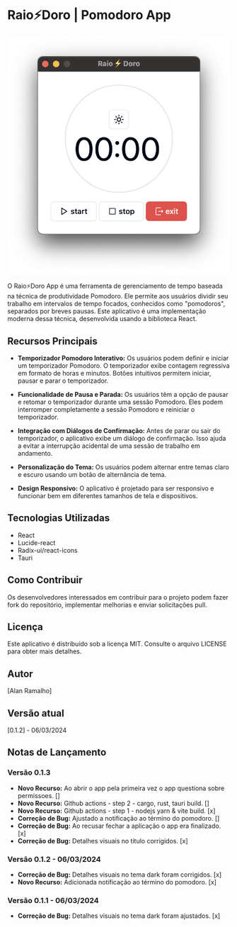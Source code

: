 # Raio⚡️Doro | Pomodoro App

![Raio⚡️Doro App Screenshot](raiodoro.png)

O Raio⚡️Doro App é uma ferramenta de gerenciamento de tempo baseada na técnica de produtividade Pomodoro. Ele permite aos usuários dividir seu trabalho em intervalos de tempo focados, conhecidos como "pomodoros", separados por breves pausas. Este aplicativo é uma implementação moderna dessa técnica, desenvolvida usando a biblioteca React.

## Recursos Principais

- **Temporizador Pomodoro Interativo:** Os usuários podem definir e iniciar um temporizador Pomodoro. O temporizador exibe contagem regressiva em formato de horas e minutos. Botões intuitivos permitem iniciar, pausar e parar o temporizador.

- **Funcionalidade de Pausa e Parada:** Os usuários têm a opção de pausar e retomar o temporizador durante uma sessão Pomodoro. Eles podem interromper completamente a sessão Pomodoro e reiniciar o temporizador.

- **Integração com Diálogos de Confirmação:** Antes de parar ou sair do temporizador, o aplicativo exibe um diálogo de confirmação. Isso ajuda a evitar a interrupção acidental de uma sessão de trabalho em andamento.

- **Personalização do Tema:** Os usuários podem alternar entre temas claro e escuro usando um botão de alternância de tema.

- **Design Responsivo:** O aplicativo é projetado para ser responsivo e funcionar bem em diferentes tamanhos de tela e dispositivos.

## Tecnologias Utilizadas

- React
- Lucide-react
- Radix-ui/react-icons
- Tauri

## Como Contribuir

Os desenvolvedores interessados em contribuir para o projeto podem fazer fork do repositório, implementar melhorias e enviar solicitações pull.

## Licença

Este aplicativo é distribuído sob a licença MIT. Consulte o arquivo LICENSE para obter mais detalhes.

## Autor

[Alan Ramalho]

## Versão atual

[0.1.2] - 06/03/2024

## Notas de Lançamento

### Versão 0.1.3
- **Novo Recurso:** Ao abrir o app pela primeira vez o app questiona sobre permissoes. []
- **Novo Recurso:** Github actions - step 2 - cargo, rust, tauri build. []
- **Novo Recurso:** Github actions - step 1 - nodejs yarn & vite build. [x]
- **Correção de Bug:** Ajustado a notificação ao término do pomodoro.  []
- **Correção de Bug:** Ao recusar fechar a aplicação o app era finalizado. [x]
- **Correção de Bug:** Detalhes visuais no titulo corrigidos. [x]

### Versão 0.1.2 - 06/03/2024
- **Correção de Bug:** Detalhes visuais no tema dark foram corrigidos. [x]
- **Novo Recurso:** Adicionada notificação ao término do pomodoro. [x]

### Versão 0.1.1 - 06/03/2024
- **Correção de Bug:** Detalhes visuais no tema dark foram ajustados. [x]
